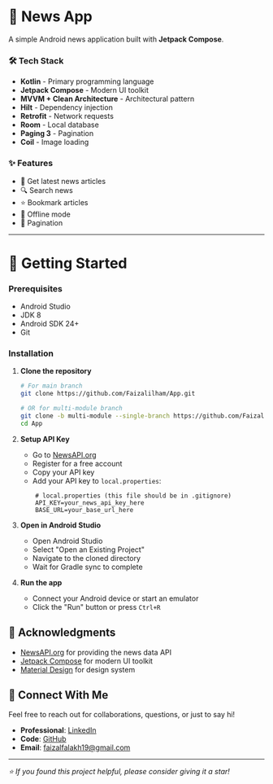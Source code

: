 # 📰 News App

A simple Android news application built with **Jetpack Compose**. 

### 🛠️ Tech Stack

- **Kotlin** - Primary programming language
- **Jetpack Compose** - Modern UI toolkit
- **MVVM + Clean Architecture** - Architectural pattern
- **Hilt** - Dependency injection
- **Retrofit** - Network requests
- **Room** - Local database
- **Paging 3** - Pagination
- **Coil** - Image loading

### ✨ Features

- 📰 Get latest news articles
- 🔍 Search news 
- ⭐ Bookmark articles
- 📱 Offline mode
- 📄 Pagination 

---
# 🚀 Getting Started

### Prerequisites

- Android Studio 
- JDK 8 
- Android SDK 24+
- Git

### Installation

1. **Clone the repository**
   ```bash
   # For main branch
   git clone https://github.com/Faizalilham/App.git
   
   # OR for multi-module branch
   git clone -b multi-module --single-branch https://github.com/Faizalilham/App.git
   cd App
   ```

2. **Setup API Key**
    - Go to [NewsAPI.org](https://newsapi.org/register)
    - Register for a free account
    - Copy your API key
    - Add your API key to `local.properties`:
    ```properties
        # local.properties (this file should be in .gitignore)
        API_KEY=your_news_api_key_here
        BASE_URL=your_base_url_here
    ```

3. **Open in Android Studio**
    - Open Android Studio
    - Select "Open an Existing Project"
    - Navigate to the cloned directory
    - Wait for Gradle sync to complete

4. **Run the app**
    - Connect your Android device or start an emulator
    - Click the "Run" button or press `Ctrl+R`

## 🙏 Acknowledgments

- [NewsAPI.org](https://newsapi.org/) for providing the news data API
- [Jetpack Compose](https://developer.android.com/jetpack/compose) for modern UI toolkit
- [Material Design](https://material.io/) for design system

## 🤝 Connect With Me

Feel free to reach out for collaborations, questions, or just to say hi!

- **Professional**: [LinkedIn](https://www.linkedin.com/in/faizalilham/)
- **Code**: [GitHub](https://github.com/Faizalilham)
- **Email**: [faizalfalakh19@gmail.com](mailto:faizalfalakh19@gmail.com)

---

*⭐ If you found this project helpful, please consider giving it a star!*